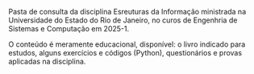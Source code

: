 Pasta de consulta da disciplina Esreuturas da Informação ministrada na Universidade do Estado do Rio de Janeiro, no curos de Engenhria de Sistemas e Computação em 2025-1. 

O conteúdo é meramente educacional, disponível: o livro indicado para estudos, alguns exercícios e códigos (Python), questionários e provas aplicadas na disciplina.
